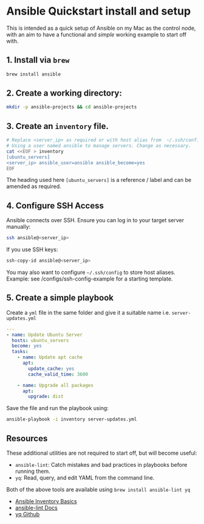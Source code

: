 # Ansible Quickstart install and setup

This is intended as a quick setup of Ansible on my Mac as the control node, with an aim to have a functional and *simple* working example to start off with.

## 1. Install via `brew`
```bash
brew install ansible 
```

## 2. Create a working directory:
```bash
mkdir -p ansible-projects && cd ansible-projects
```

## 3. Create an `inventory` file.

```bash
# Replace <server_ip> as required or with host alias from  ~/.ssh/config if configured.
# Using a user named ansible to manage servers. Change as necessary.
cat <<EOF > inventory
[ubuntu_servers]
<server_ip> ansible_user=ansible ansible_become=yes
EOF
```

The heading used here `[ubuntu_servers]` is a reference / label and can be amended as required.

## 4. Configure SSH Access

Ansible connects over SSH. Ensure you can log in to your target server manually:

```bash
ssh ansible@<server_ip>
```

If you use SSH keys:

```bash
ssh-copy-id ansible@<server_ip>
```

You may also want to configure `~/.ssh/config` to store host aliases.  
Example: see /configs/ssh-config-example for a starting template.

## 5. Create a simple playbook

Create a `yml` file in the same folder and give it a suitable name i.e. `server-updates.yml`

```yml
---
- name: Update Ubuntu Server
  hosts: ubuntu_servers
  become: yes
  tasks:
    - name: Update apt cache
      apt:
        update_cache: yes
        cache_valid_time: 3600

    - name: Upgrade all packages
      apt:
        upgrade: dist
```

Save the file and run the playbook using:

```bash
ansible-playbook -i inventory server-updates.yml
````

## Resources

These additional utilities are not required to start off, but will become useful:
- `ansible-lint`: Catch mistakes and bad practices in playbooks before running them.
- `yq`: Read, query, and edit YAML from the command line.

Both of the above tools are available using `brew install ansible-lint yq`

- [Ansible Inventory Basics](https://chatgpt.com/c/688f394a-838c-8320-87ab-05d0b737d926#:~:text=docs:Ansible%20Inventory-,Basics) 
- [ansible-lint Docs](https://ansible.readthedocs.io/projects/lint/)
- [yq Github](https://github.com/mikefarah/yq) 